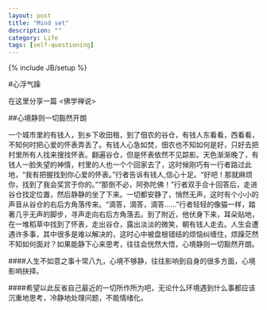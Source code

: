 ```yaml
---
layout: post
title: "Mind set"
description: ""
category: Life
tags: [self-questioning]
---
```

{% include JB/setup %}

#心浮气躁

在这里分享一篇 <佛学禅说> 

##心境静则一切豁然开朗

一个城市里的有钱人，到乡下收田租，到了佃农的谷仓，有钱人东看看，西看看，不知何时把心爱的怀表弄丢了。有钱人心急如焚，佃农也不知如何是好，只好去把村里所有人找来搜找怀表。翻遍谷仓，但是怀表依然不见踪影。天色渐渐晚了，有钱人一脸失望的神情，村里的人也一个个回家去了，这时候刚巧有一行者路过此地，“我有把握找到你心爱的怀表。”行者告诉有钱人,信心十足。“好吧！那就麻烦你，找到了我会奖赏于你的。”“那倒不必，阿弥陀佛！”行者双手合十回答后，走进谷仓找定位置，然后静静的坐了下来。一切都安静了，悄然无声，这时有个小小的声音从谷仓的右后方角落传来。“滴答，滴答，滴答……”行者轻轻的像猫一样，踏著几乎无声的脚步，寻声走向右后方角落去。到了附近，他伏身下来，耳朵贴地，在一堆稻草中找到了怀表，走出谷仓，露出淡淡的微笑，朝有钱人走去。人生会遭遇许多事，其中很多是难以解决的，这时心中被盘根错结的烦恼纠缠住，烦躁茫然不知如何面对？如果能静下心来思考，往往会恍然大悟，心境静则一切豁然开朗。

####人生不如意之事十常八九，心境不够静，往往影响到自身的很多方面，心境影响抉择。

####希望以此反省自己最近的一切所作所为吧，无论什么环境遇到什么事都应该沉重地思考，冷静地处理问题，不能情绪化。